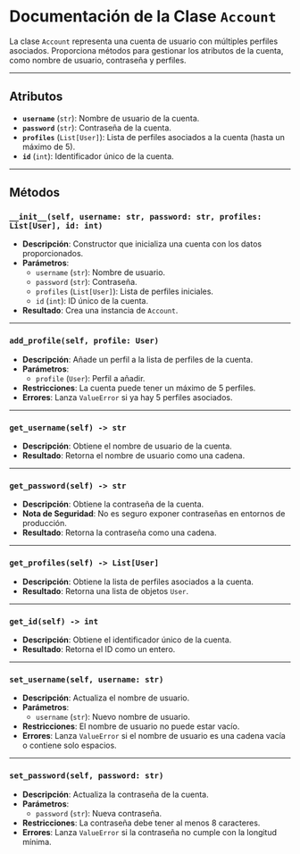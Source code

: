 # **Documentación de la Clase `Account`**

La clase `Account` representa una cuenta de usuario con múltiples perfiles asociados. Proporciona métodos para gestionar los atributos de la cuenta, como nombre de usuario, contraseña y perfiles.

---

## **Atributos**

- **`username`** (`str`): Nombre de usuario de la cuenta.
- **`password`** (`str`): Contraseña de la cuenta.
- **`profiles`** (`List[User]`): Lista de perfiles asociados a la cuenta (hasta un máximo de 5).
- **`id`** (`int`): Identificador único de la cuenta.

---

## **Métodos**

### **`__init__(self, username: str, password: str, profiles: List[User], id: int)`**
- **Descripción**: Constructor que inicializa una cuenta con los datos proporcionados.
- **Parámetros**:
  - `username` (`str`): Nombre de usuario.
  - `password` (`str`): Contraseña.
  - `profiles` (`List[User]`): Lista de perfiles iniciales.
  - `id` (`int`): ID único de la cuenta.
- **Resultado**: Crea una instancia de `Account`.

---

### **`add_profile(self, profile: User)`**
- **Descripción**: Añade un perfil a la lista de perfiles de la cuenta.
- **Parámetros**:
  - `profile` (`User`): Perfil a añadir.
- **Restricciones**: La cuenta puede tener un máximo de 5 perfiles.
- **Errores**: Lanza `ValueError` si ya hay 5 perfiles asociados.

---

### **`get_username(self) -> str`**
- **Descripción**: Obtiene el nombre de usuario de la cuenta.
- **Resultado**: Retorna el nombre de usuario como una cadena.

---

### **`get_password(self) -> str`**
- **Descripción**: Obtiene la contraseña de la cuenta.
- **Nota de Seguridad**: No es seguro exponer contraseñas en entornos de producción.
- **Resultado**: Retorna la contraseña como una cadena.

---

### **`get_profiles(self) -> List[User]`**
- **Descripción**: Obtiene la lista de perfiles asociados a la cuenta.
- **Resultado**: Retorna una lista de objetos `User`.

---

### **`get_id(self) -> int`**
- **Descripción**: Obtiene el identificador único de la cuenta.
- **Resultado**: Retorna el ID como un entero.

---

### **`set_username(self, username: str)`**
- **Descripción**: Actualiza el nombre de usuario.
- **Parámetros**:
  - `username` (`str`): Nuevo nombre de usuario.
- **Restricciones**: El nombre de usuario no puede estar vacío.
- **Errores**: Lanza `ValueError` si el nombre de usuario es una cadena vacía o contiene solo espacios.

---

### **`set_password(self, password: str)`**
- **Descripción**: Actualiza la contraseña de la cuenta.
- **Parámetros**:
  - `password` (`str`): Nueva contraseña.
- **Restricciones**: La contraseña debe tener al menos 8 caracteres.
- **Errores**: Lanza `ValueError` si la contraseña no cumple con la longitud mínima.
